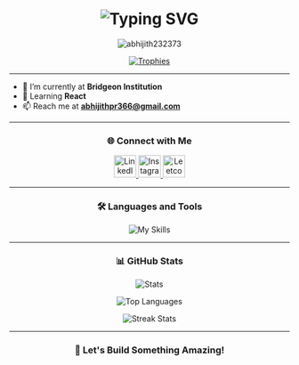 <h1 align="center">
  <img src="https://readme-typing-svg.demolab.com?font=Fira+Code&weight=500&size=30&pause=1000&color=F78C6C&width=435&lines=Hi+%F0%9F%91%8B%2C+I'm+Abhijith+PR;A+Passionate+Fullstack+Developer" alt="Typing SVG" />
</h1>

<p align="center">
  <img src="https://komarev.com/ghpvc/?username=abhijith232373&label=Profile%20views&color=0e75b6&style=flat" alt="abhijith232373" />
</p>

<p align="center">
  <a href="https://github.com/ryo-ma/github-profile-trophy">
    <img src="https://github-profile-trophy.vercel.app/?username=abhijith232373&theme=radical&margin-w=10&no-bg=true" alt="Trophies" />
  </a>
</p>

---

- 🔭 I’m currently at **Bridgeon Institution**
- 🌱 Learning **React**
- 📫 Reach me at **abhijithpr366@gmail.com**

---

<h3 align="center">🌐 Connect with Me</h3>
<p align="center">
  <a href="https://linkedin.com/in/abhijith-p-r--" target="blank">
    <img src="https://skillicons.dev/icons?i=linkedin" height="40" alt="LinkedIn" />
  </a>
  <a href="https://instagram.com/_.abhi_jith_._" target="blank">
    <img src="https://skillicons.dev/icons?i=instagram" height="40" alt="Instagram" />
  </a>
  <a href="https://www.leetcode.com/abhijith_pr" target="blank">
    <img src="https://cdn.jsdelivr.net/gh/devicons/devicon/icons/leetcode/leetcode-original.svg" height="40" alt="Leetcode" />
  </a>
</p>

---

<h3 align="center">🛠️ Languages and Tools</h3>
<p align="center">
  <img src="https://skillicons.dev/icons?i=html,css,js,react,cpp,c,go,git,arduino" alt="My Skills" />
</p>

---

<h3 align="center">📊 GitHub Stats</h3>
<p align="center">
  <img src="https://github-readme-stats.vercel.app/api?username=abhijith232373&show_icons=true&theme=radical" alt="Stats" />
</p>

<p align="center">
  <img src="https://github-readme-stats.vercel.app/api/top-langs/?username=abhijith232373&layout=compact&theme=radical" alt="Top Languages" />
</p>

<p align="center">
  <img src="https://github-readme-streak-stats.herokuapp.com/?user=abhijith232373&theme=radical" alt="Streak Stats" />
</p>

---

<h3 align="center">🚀 Let's Build Something Amazing!</h3>
